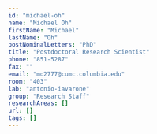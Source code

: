 ```yaml
---
id: "michael-oh"
name: "Michael Oh"
firstName: "Michael"
lastName: "Oh"
postNominalLetters: "PhD"
title: "Postdoctoral Research Scientist"
phone: "851-5287"
fax: ""
email: "mo2777@cumc.columbia.edu"
room: "403"
lab: "antonio-iavarone"
group: "Research Staff"
researchAreas: []
url: []
tags: []
---
```

